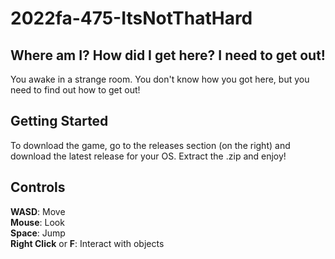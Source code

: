 # 2022fa-475-ItsNotThatHard
## Where am I? How did I get here? I need to get out!
You awake in a strange room. You don't know how you got here, but you need to find out how to get out!

## Getting Started
To download the game, go to the releases section (on the right) and download the latest release for your OS. Extract the .zip and enjoy!

## Controls
**WASD**: Move<br />
**Mouse**: Look<br />
**Space**: Jump<br />
**Right Click** or **F**: Interact with objects<br />
